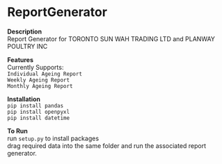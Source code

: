 # ReportGenerator

**Description**\
Report Generator for TORONTO SUN WAH TRADING LTD and  PLANWAY POULTRY INC

**Features**\
Currently Supports:\
`Individual Ageing Report`\
`Weekly Ageing Report`\
`Monthly Ageing Report`


**Installation**\
`pip install pandas`\
`pip install openpyxl`\
`pip install datetime`



**To Run**\
run `setup.py` to install packages\
drag required data into the same folder and run the associated report generator.


